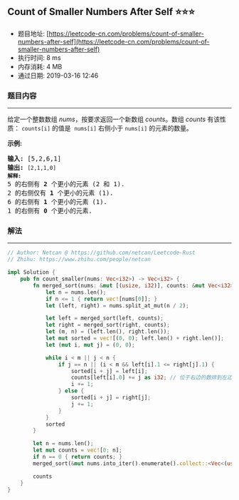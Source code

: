 ## Count of Smaller Numbers After Self :star::star::star:
- 题目地址: [https://leetcode-cn.com/problems/count-of-smaller-numbers-after-self](https://leetcode-cn.com/problems/count-of-smaller-numbers-after-self)
- 执行时间: 8 ms 
- 内存消耗: 4 MB
- 通过日期: 2019-03-16 12:46

### 题目内容
---
<p>给定一个整数数组 <em>nums</em>，按要求返回一个新数组 <em>counts</em>。数组 <em>counts</em> 有该性质： <code>counts[i]</code> 的值是  <code>nums[i]</code> 右侧小于 <code>nums[i]</code> 的元素的数量。</p>

<p><strong>示例:</strong></p>

<pre><strong>输入:</strong> [5,2,6,1]
<strong>输出:</strong> <code>[2,1,1,0] 
<strong>解释:</strong></code>
5 的右侧有 <strong>2 </strong>个更小的元素 (2 和 1).
2 的右侧仅有 <strong>1 </strong>个更小的元素 (1).
6 的右侧有 <strong>1 </strong>个更小的元素 (1).
1 的右侧有 <strong>0 </strong>个更小的元素.
</pre>


### 解法
---
```rust
// Author: Netcan @ https://github.com/netcan/Leetcode-Rust
// Zhihu: https://www.zhihu.com/people/netcan

impl Solution {
    pub fn count_smaller(nums: Vec<i32>) -> Vec<i32> {
        fn merged_sort(nums: &mut [(usize, i32)], counts: &mut Vec<i32>) -> Vec<(usize, i32)> {
            let n = nums.len();
            if n <= 1 { return vec![nums[0]]; }
            let (left, right) = nums.split_at_mut(n / 2);

            let left = merged_sort(left, counts);
            let right = merged_sort(right, counts);
            let (m, n) = (left.len(), right.len());
            let mut sorted = vec![(0, 0); left.len() + right.len()];
            let (mut i, mut j) = (0, 0);

            while i < m || j < n {
                if j == n || (i < m && left[i].1 <= right[j].1) {
                    sorted[i + j] = left[i];
                    counts[left[i].0] += j as i32; // 位于右边的数排到左边的都是小于这个数
                    i += 1;
                } else {
                    sorted[i + j] = right[j];
                    j += 1;
                }
            }
            sorted
        }

        let n = nums.len();
        let mut counts = vec![0; n];
        if n == 0 { return counts; }
        merged_sort(&mut nums.into_iter().enumerate().collect::<Vec<(usize, i32)>>(), &mut counts);

        counts
    }
}

```